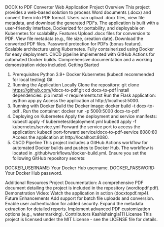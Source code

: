 DOCX to PDF Converter Web Application
Project Overview
This project provides a web-based solution to process Word documents (.docx) and convert them into PDF format. Users can upload .docx files, view file metadata, and download the generated PDFs. The application is built with a user-friendly interface, Dockerized for portability, and deployable on Kubernetes for scalability.
Features
Upload .docx files for conversion to PDF.
View file metadata (e.g., file size, creation date).
Download the converted PDF files.
Password protection for PDFs (bonus feature).
Scalable architecture using Kubernetes.
Fully containerized using Docker for easy deployment.
CI/CD pipeline implemented with GitHub Actions for automated Docker builds.
Comprehensive documentation and a working demonstration video included.
Getting Started
1. Prerequisites
Python 3.9+
Docker
Kubernetes (kubectl recommended for local testing)
Git
2. Running the Application Locally
Clone the repository:
git clone https://github.com/<your-username>/docx-to-pdf.git
cd docx-to-pdf
Install dependencies:
pip install -r requirements.txt
Run the Flask application:
python app.py
Access the application at http://localhost:5000.
3. Running with Docker
Build the Docker image:
docker build -t docx-to-pdf .
Run the container:
docker run -p 5000:5000 docx-to-pdf
4. Deploying on Kubernetes
Apply the deployment and service manifests:
kubectl apply -f kubernetes/deployment.yml
kubectl apply -f kubernetes/service.yml
Forward the service port to access the application:
kubectl port-forward service/docx-to-pdf-service 8080:80
Access the application at http://localhost:8080.
5. CI/CD Pipeline
This project includes a GitHub Actions workflow for automated Docker builds and pushes to Docker Hub. The workflow is located in .github/workflows/docker-build.yml. Ensure you set the following GitHub repository secrets:

DOCKER_USERNAME: Your Docker Hub username.
DOCKER_PASSWORD: Your Docker Hub password.

Additional Resources
Project Documentation: A comprehensive PDF document detailing the project is included in the repository (wordtopdf.pdf).
Demonstration Video: Watch the application in action (docxtopdf.mp4).
Future Enhancements
Add support for batch file uploads and conversion.
Enable user authentication for added security.
Expand the metadata extraction for detailed reports.
Implement advanced PDF customization options (e.g., watermarking).
Contributors
Kashishsingla111
License
This project is licensed under the MIT License - see the LICENSE file for details.

